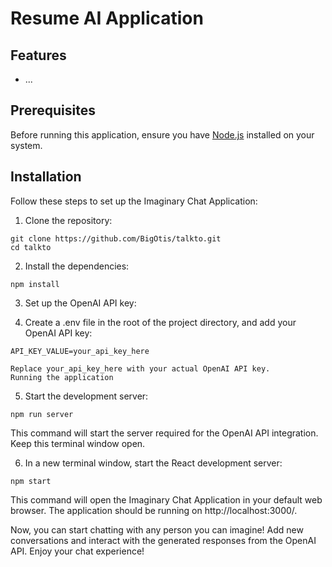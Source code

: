 # Resume AI Application


## Features

- ...

## Prerequisites

Before running this application, ensure you have [Node.js](https://nodejs.org/) installed on your system.

## Installation

Follow these steps to set up the Imaginary Chat Application:

1. Clone the repository:

```
git clone https://github.com/BigOtis/talkto.git
cd talkto
```

2. Install the dependencies:

```
npm install
```

3. Set up the OpenAI API key:

4. Create a .env file in the root of the project directory, and add your OpenAI API key:

```
API_KEY_VALUE=your_api_key_here

Replace your_api_key_here with your actual OpenAI API key.
Running the application
```
5. Start the development server:


```
npm run server
```

This command will start the server required for the OpenAI API integration. Keep this terminal window open.

6. In a new terminal window, start the React development server:
```
npm start
```

This command will open the Imaginary Chat Application in your default web browser. The application should be running on http://localhost:3000/.

Now, you can start chatting with any person you can imagine! Add new conversations and interact with the generated responses from the OpenAI API. Enjoy your chat experience!
